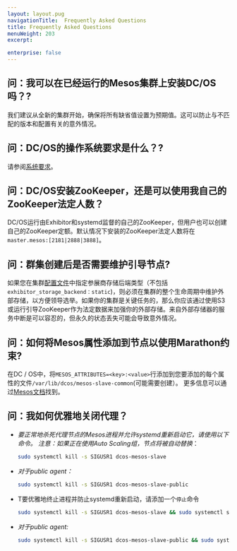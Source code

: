 ```yaml
---
layout: layout.pug
navigationTitle:  Frequently Asked Questions
title: Frequently Asked Questions
menuWeight: 203
excerpt:

enterprise: false
---
```


<!-- This source repo for this topic is https://github.com/dcos/dcos-docs -->


## 问：我可以在已经运行的Mesos集群上安装DC/OS吗？?
我们建议从全新的集群开始，确保将所有缺省值设置为预期值。这可以防止与不匹配的版本和配置有关的意外情况。

## 问：DC/OS的操作系统要求是什么？?
请参阅[系统要求](/1.10/installing/ent/custom/system-requirements/)。

## 问：DC/OS安装ZooKeeper，还是可以使用我自己的ZooKeeper法定人数？
DC/OS运行由Exhibitor和systemd监督的自己的ZooKeeper，但用户也可以创建自己的ZooKeeper定额。默认情况下安装的ZooKeeper法定人数将在`master.mesos:[2181|2888|3888]`。

## 问：群集创建后是否需要维护引导节点?
如果您在集群[配置文件](/1.10/installing/ent/custom/configuration/configuration-parameters/)中指定参展商存储后端类型（不包括`exhibitor_storage_backend：static`)，则必须在集群的整个生命周期中维护外部存储，以方便领导选举。如果你的集群是关键任务的，那么你应该通过使用S3或运行引导ZooKeeper作为法定数据来加强你的外部存储。来自外部存储器的服务中断是可以容忍的，但永久的状态丢失可能会导致意外情况。

## 问：如何将Mesos属性添加到节点以使用Marathon约束?

在DC / OS中，将`MESOS_ATTRIBUTES=<key>:<value>`行添加到您要添加的每个属性的文件`/var/lib/dcos/mesos-slave-common`(可能需要创建）。 更多信息可以通过[Mesos文档](http://mesos.apache.org/documentation/latest/attributes-resources/)找到。

## 问：我如何优雅地关闭代理？

- _要正常地杀死代理节点的Mesos进程并允许systemd重新启动它，请使用以下命令。 注意：如果正在使用Auto Scaling组，节点将被自动替换_：

    ```bash
    sudo systemctl kill -s SIGUSR1 dcos-mesos-slave
    ```
- _对于public agent：_

    ```bash
    sudo systemctl kill -s SIGUSR1 dcos-mesos-slave-public
    ```

- T要优雅地终止进程并防止systemd重新启动，请添加一个`停止`命令

    ```bash
    sudo systemctl kill -s SIGUSR1 dcos-mesos-slave && sudo systemctl stop dcos-mesos-slave
    ```

- _对于public agent:_

    ```bash
    sudo systemctl kill -s SIGUSR1 dcos-mesos-slave-public && sudo systemctl stop dcos-mesos-slave-public
    ```
